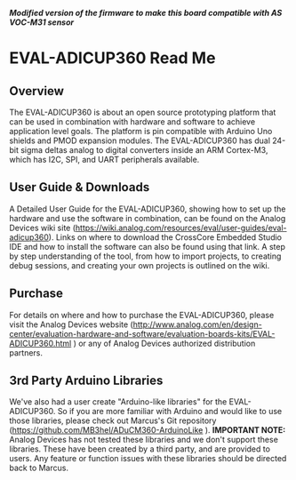 ***Modified version of the firmware to make this board compatible with AS VOC-M31 sensor***

# EVAL-ADICUP360 Read Me

## Overview ##
The EVAL-ADICUP360 is about an open source prototyping platform that can be used in combination with hardware and software to achieve application level goals.  The platform is pin compatible with Arduino Uno shields and PMOD expansion modules.  The EVAL-ADICUP360 has dual 24-bit sigma deltas analog to digital converters inside an ARM Cortex-M3, which has I2C, SPI, and UART peripherals available.

## User Guide & Downloads ##
A Detailed User Guide for the EVAL-ADICUP360, showing how to set up the hardware and use the software in combination, can be found on the Analog Devices wiki site (https://wiki.analog.com/resources/eval/user-guides/eval-adicup360).  Links on where to download the CrossCore Embedded Studio IDE and how to install the software can also be found using that link.  A step by step understanding of the tool, from how to import projects, to creating debug sessions, and creating your own projects is outlined on the wiki.

## Purchase ##
For details on where and how to purchase the EVAL-ADICUP360, please visit the Analog Devices website (http://www.analog.com/en/design-center/evaluation-hardware-and-software/evaluation-boards-kits/EVAL-ADICUP360.html ) or any of Analog Devices authorized distribution partners.

## 3rd Party Arduino Libraries ##
We've also had a user create "Arduino-like libraries" for the EVAL-ADICUP360.  So if you are more familiar with Arduino and would like to use those libraries, please check out Marcus's Git repository (https://github.com/MB3hel/ADuCM360-ArduinoLike ).  **IMPORTANT NOTE:**  Analog Devices has not tested these libraries and we don't support these libraries.  These have been created by a third party, and are provided to users.  Any feature or function issues with these libraries should be directed back to Marcus.
